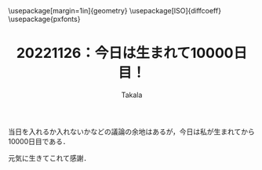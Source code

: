 ﻿---
title: 20221126：今日は生まれて10000日目！
yesterday: 20221125
tomorrow: 20221127
days: 65
author: Takala
header-includes:
  - \usepackage[margin=1in]{geometry}
  - \usepackage[ISO]{diffcoeff}
  - \usepackage{pxfonts}
---


当日を入れるか入れないかなどの議論の余地はあるが，今日は私が生まれてから10000日目である．

元気に生きてこれて感謝．


